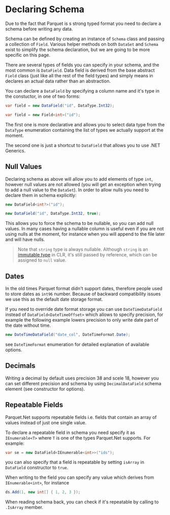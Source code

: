 # Declaring Schema

Due to the fact that Parquet is s strong typed format you need to declare a schema before writing any data.

Schema can be defined by creating an instance of `Schema` class and passing a collection of `Field`. Various helper methods on both `DataSet` and `Schema` exist to simplify the schema declaration, but we are going to be more specific on this page.

There are several types of fields you can specify in your schema, and the most common is `DataField`. Data field is derived from the base abstract `Field` class (just like all the rest of the field types) and simply means in declares an actual data rather than an abstraction.

You can declare a `DataField` by specifying a column name and it's type in the constuctor, in one of two forms:

```csharp
var field = new DataField("id", DataType.Int32);

var field = new Field<int>("id");
```

The first one is more declarative and allows you to select data type from the `DataType` enumeration containing the list of types we actually support at the moment.

The second one is just a shortcut to `DataField` that allows you to use .NET Generics.

## Null Values

Declaring schema as above will allow you to add elements of type `int`, however null values are not allowed (you will get an exception when trying to add a null value to the `DataSet`). In order to allow nulls you need to declare them in schema explicitly:

```csharp
new DataField<int?>("id");

new DataField("id", DataType.Int32, true);
```

This allows you to force the schema to be nullable, so you can add null values. In many cases having a nullable column is useful even if you are not using nulls at the moment, for instance when you will append to the file later and will have nulls.

> Note that `string` type is always nullable. Although `string` is an [immutable type](https://docs.microsoft.com/en-us/dotnet/csharp/programming-guide/strings/) in CLR, it's still passed by reference, which can be assigned to `null` value.

## Dates

In the old times Parquet format didn't support dates, therefore people used to store dates as `int96` number. Because of backward compatibility issues we use this as the default date storage format.

If you need to override date format storage you can use `DateTimeDataField` instead of `DataField<DateTimeOffset>` which allows to specify precision, for example the following example lowers precision to only write date part of the date without time.

```csharp
new DateTimeDataField("date_col", DateTimeFormat.Date);
```

see `DateTimeFormat` enumeration for detailed explanation of available options.

## Decimals

Writing a decimal by default uses precision 38 and scele 18, however you can set different precision and schema by using `DecimalDataField` schema element (see constructor for options).

## Repeatable Fields

Parquet.Net supports repeatable fields i.e. fields that contain an array of values instead of just one single value.

To declare a repeatable field in schema you need specify it as `IEnumerable<T>` where `T` is one of the types Parquet.Net supports. For example:

```csharp
var se = new DataField<IEnumerable<int>>("ids");
```

you can also specify that a field is repeatable by setting `isArray` in `DataField` constructor to `true`.

When writing to the field you can specify any value which derives from `IEnumerable<int>`, for instance

```csharp
ds.Add(1, new int[] { 1, 2, 3 });
```

When reading schema back, you can check if it's repeatable by calling to `.IsArray` member. 